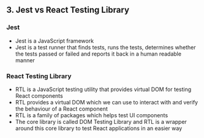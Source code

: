 ## 3. Jest vs React Testing Library

### Jest

- Jest is a JavaScript framework
- Jest is a test runner that finds tests, runs the tests, determines whether the tests passed or failed and reports it back in a human readable manner

### React Testing Library

- RTL is a JavaScript testing utility that provides virtual DOM for testing React components
- RTL provides a virtual DOM which we can use to interact with and verify the behaviour of a React component
- RTL is a family of packages which helps test UI components
- The core library is called DOM Testing Library and RTL is a wrapper around this core library to test React applications in an easier way
